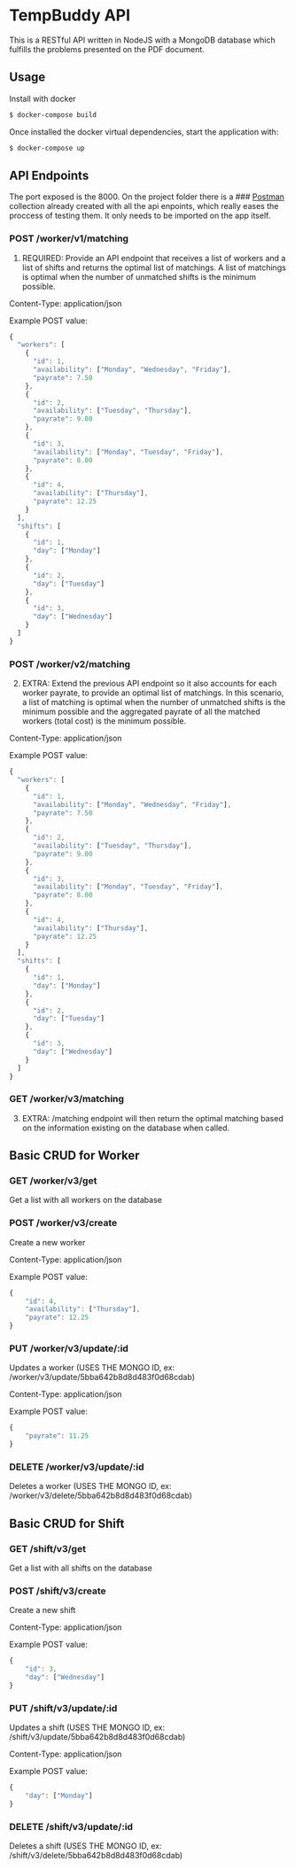 # TempBuddy API
This is a RESTful API written in NodeJS with a MongoDB database which fulfills the problems presented on the PDF document.

## Usage
Install with docker

```bash
$ docker-compose build
```
Once installed the docker virtual dependencies, start the application with:
```bash
$ docker-compose up
```

## API Endpoints
The port exposed is the 8000. On the project folder there is a ### [Postman](https://www.getpostman.com/apps) collection already created with all the api enpoints, which really eases the proccess of testing them. It only needs to be imported on the app itself.

### POST /worker/v1/matching
1) REQUIRED: Provide an API endpoint that receives a list of workers and a list of shifts and returns the optimal list of matchings. A list of matchings is optimal when the number of unmatched shifts is the minimum possible.

Content-Type: application/json

Example POST value:
```javascript
{
  "workers": [
    {
      "id": 1,
      "availability": ["Monday", "Wednesday", "Friday"],
      "payrate": 7.50
    },
    {
      "id": 2,
      "availability": ["Tuesday", "Thursday"],
      "payrate": 9.00
    },
    {
      "id": 3,
      "availability": ["Monday", "Tuesday", "Friday"],
      "payrate": 8.00
    },
    {
      "id": 4,
      "availability": ["Thursday"],
      "payrate": 12.25
    }
  ],
  "shifts": [
    {
      "id": 1,
      "day": ["Monday"]
    },
    {
      "id": 2,
      "day": ["Tuesday"]
    },
    {
      "id": 3,
      "day": ["Wednesday"]
    }
  ]
}
```

### POST /worker/v2/matching
2) EXTRA: Extend the previous API endpoint so it also accounts for each worker payrate, to provide an optimal list of matchings. In this scenario, a list of matching is optimal when the number of unmatched shifts is the minimum possible and the aggregated payrate of all the matched workers (total cost) is the minimum possible.

Content-Type: application/json

Example POST value:
```javascript
{
  "workers": [
    {
      "id": 1,
      "availability": ["Monday", "Wednesday", "Friday"],
      "payrate": 7.50
    },
    {
      "id": 2,
      "availability": ["Tuesday", "Thursday"],
      "payrate": 9.00
    },
    {
      "id": 3,
      "availability": ["Monday", "Tuesday", "Friday"],
      "payrate": 8.00
    },
    {
      "id": 4,
      "availability": ["Thursday"],
      "payrate": 12.25
    }
  ],
  "shifts": [
    {
      "id": 1,
      "day": ["Monday"]
    },
    {
      "id": 2,
      "day": ["Tuesday"]
    },
    {
      "id": 3,
      "day": ["Wednesday"]
    }
  ]
}
```


### GET /worker/v3/matching
3) EXTRA: /matching endpoint will then return the optimal matching based on the information existing on the database when called.


## Basic CRUD for Worker

### GET /worker/v3/get
Get a list with all workers on the database

### POST /worker/v3/create
Create a new worker

Content-Type: application/json

Example POST value:
```javascript
{
    "id": 4,
    "availability": ["Thursday"],
    "payrate": 12.25
}
```

### PUT /worker/v3/update/:id
Updates a worker (USES THE MONGO ID, ex: /worker/v3/update/5bba642b8d8d483f0d68cdab)

Content-Type: application/json

Example POST value:
```javascript
{
    "payrate": 11.25
}
```

### DELETE /worker/v3/update/:id
Deletes a worker (USES THE MONGO ID, ex: /worker/v3/delete/5bba642b8d8d483f0d68cdab)

## Basic CRUD for Shift

### GET /shift/v3/get
Get a list with all shifts on the database

### POST /shift/v3/create
Create a new shift

Content-Type: application/json

Example POST value:
```javascript
{
    "id": 3,
    "day": ["Wednesday"]
}
```

### PUT /shift/v3/update/:id
Updates a shift (USES THE MONGO ID, ex: /shift/v3/update/5bba642b8d8d483f0d68cdab)

Content-Type: application/json

Example POST value:
```javascript
{
    "day": ["Monday"]
}
```

### DELETE /shift/v3/update/:id
Deletes a shift (USES THE MONGO ID, ex: /shift/v3/delete/5bba642b8d8d483f0d68cdab)
